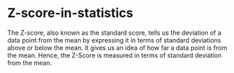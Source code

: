 # Z-score-in-statistics
The Z-score, also known as the standard score, tells us the deviation of a data point from the mean by expressing it in terms of standard deviations above or below the mean. It gives us an idea of how far a data point is from the mean. Hence, the Z-Score is measured in terms of standard deviation from the mean.
